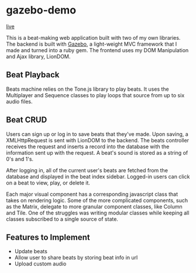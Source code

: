 # gazebo-demo

[live](http://gazebo-demo.herokuapp.com/ "Live Link")

This is a beat-making web application built with two of my own libraries.
The backend is built with [Gazebo](https://github.com/Tassosb/gazebo "Gazebo Github"), a light-weight MVC framework that I made and turned into a ruby gem.
The frontend uses my DOM Manipulation and Ajax library, LionDOM.

## Beat Playback

Beats machine relies on the Tone.js library to play beats. It uses the Multiplayer and Sequence classes to play loops that source from up to six audio files.

## Beat CRUD

Users can sign up or log in to save beats that they've made. Upon saving, a XMLHttpRequest is sent with LionDOM to the backend. The beats controller receives the request and inserts a record into the database with the information sent up with the request. A beat's sound is stored as a string of 0's and 1's.

After logging in, all of the current user's beats are fetched from the database and displayed in the beat index sidebar. Logged-in users can click on a beat to view, play, or delete it.

Each major visual component has a corresponding javascript class that takes on rendering logic. Some of the more complicated components, such as the Matrix, delegate to more granular component classes, like Column and Tile. One of the struggles was writing modular classes while keeping all classes subscribed to a single source of state.


## Features to Implement

- Update beats
- Allow user to share beats by storing beat info in url
- Upload custom audio
